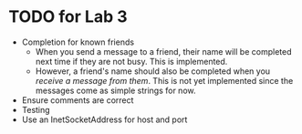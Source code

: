 TODO for Lab 3
==============

* Completion for known friends
	* When you send a message to a friend, their name will be completed next time if they are not busy. This is implemented.
	* However, a friend's name should also be completed when you *receive a message from them*. This is not yet implemented since the messages come as simple strings for now.
* Ensure comments are correct
* Testing
* Use an InetSocketAddress for host and port
